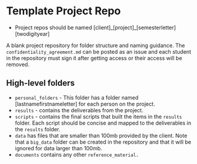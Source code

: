 # Template Project Repo

- Project repos should be named [client]\_[project]\_[semesterletter][twodigityear]

A blank project repository for folder structure and naming guidance.  The `confidentiality_agreement.md` can be posted as an issue and each student in the repository must sign it after getting access or their access will be removed.

## High-level folders

- `personal_folders` - This folder has a folder named [lastnamefirstnameletter] for each person on the project.
- `results` - contains the deliverables from the project.
- `scripts` - contains the final scripts that built the items in the `results` folder.  Each script should be concise and mapped to the deliverables in the `results` folder.
- `data` has files that are smaller than 100mb provided by the client.  Note that a `big_data` folder can be created in the repository and that it will be ignored for data larger than 100mb.
- `documents` contains any other `reference_material.`

